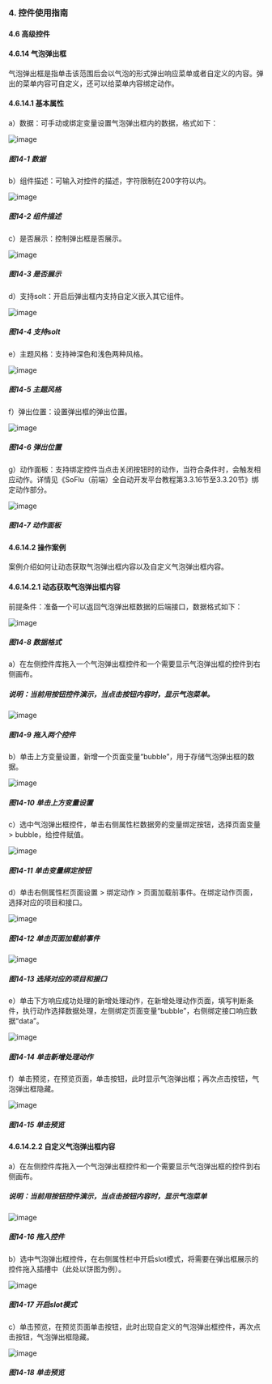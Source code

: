 ### 4. 控件使用指南

#### 4.6 高级控件

#### 4.6.14 气泡弹出框

气泡弹出框是指单击该范围后会以气泡的形式弹出响应菜单或者自定义的内容。弹出的菜单内容可自定义，还可以给菜单内容绑定动作。

#### 4.6.14.1 基本属性

a）数据：可手动或绑定变量设置气泡弹出框内的数据，格式如下：

![image](https://user-images.githubusercontent.com/79617492/227165781-b89593f5-aa1a-462d-87ba-eaaf475f0691.png)

##### 图14-1 数据

b）组件描述：可输入对控件的描述，字符限制在200字符以内。

![image](https://user-images.githubusercontent.com/79617492/227165803-c98a23a9-aec2-4a52-af59-9f1c177876e1.png)

##### 图14-2 组件描述

c）是否展示：控制弹出框是否展示。

![image](https://user-images.githubusercontent.com/79617492/227165825-a747e557-9aea-4b22-a090-f00bebdaf2e2.png)

##### 图14-3 是否展示

d）支持solt：开启后弹出框内支持自定义嵌入其它组件。

![image](https://user-images.githubusercontent.com/79617492/227165958-669136a5-9946-4d08-8d2b-dd0bdf00644c.png)

##### 图14-4 支持solt

e）主题风格：支持神深色和浅色两种风格。

![image](https://user-images.githubusercontent.com/79617492/227166002-16f1f7c6-4436-40f7-824c-1ee92586395c.png)

##### 图14-5 主题风格

f）弹出位置：设置弹出框的弹出位置。

![image](https://user-images.githubusercontent.com/79617492/227166020-f624fc7c-59cc-43d8-9dcb-e42c19ed3b02.png)

##### 图14-6 弹出位置

g）动作面板：支持绑定控件当点击关闭按钮时的动作，当符合条件时，会触发相应动作。详情见《SoFlu（前端）全自动开发平台教程第3.3.16节至3.3.20节》绑定动作部分。

![image](https://user-images.githubusercontent.com/79617492/227166054-c142d7ee-f72d-4823-b066-2e8aa519e412.png)

##### 图14-7 动作面板

#### 4.6.14.2 操作案例

案例介绍如何让动态获取气泡弹出框内容以及自定义气泡弹出框内容。

#### 4.6.14.2.1 动态获取气泡弹出框内容

前提条件：准备一个可以返回气泡弹出框数据的后端接口，数据格式如下：

![image](https://user-images.githubusercontent.com/79617492/227166251-20006463-f83b-4d56-819f-3b02aeaa869d.png)

##### 图14-8 数据格式

a）在左侧控件库拖入一个气泡弹出框控件和一个需要显示气泡弹出框的控件到右侧画布。

##### 说明：当前用按钮控件演示，当点击按钮内容时，显示气泡菜单。

![image](https://user-images.githubusercontent.com/79617492/227166918-4e792743-1d91-4c85-9841-74e2895bb9b1.png)

##### 图14-9 拖入两个控件

b）单击上方变量设置，新增一个页面变量“bubble”，用于存储气泡弹出框的数据。

![image](https://user-images.githubusercontent.com/79617492/227166938-ec340d38-1dbb-4cb0-9df1-0fcb2df2f7ee.png)

##### 图14-10 单击上方变量设置

c）选中气泡弹出框控件，单击右侧属性栏数据旁的变量绑定按钮，选择页面变量 > bubble，给控件赋值。

![image](https://user-images.githubusercontent.com/79617492/227166966-661f738e-da22-4187-9bb3-f9ca9f85d8d1.png)

##### 图14-11 单击变量绑定按钮

d）单击右侧属性栏页面设置 > 绑定动作 > 页面加载前事件。在绑定动作页面，选择对应的项目和接口。

![image](https://user-images.githubusercontent.com/79617492/227167002-cbb6c204-50f4-4139-8f47-f8ced56639fa.png)

##### 图14-12 单击页面加载前事件

![image](https://user-images.githubusercontent.com/79617492/227167093-e5181cbf-99f4-47cd-a77c-ac9d90ecd307.png)

##### 图14-13 选择对应的项目和接口

e）单击下方响应成功处理的新增处理动作，在新增处理动作页面，填写判断条件，执行动作选择数据处理，左侧绑定页面变量“bubble”，右侧绑定接口响应数据“data”。

![image](https://user-images.githubusercontent.com/79617492/227167125-aee86e1c-7475-4804-9a53-91a9cd33a784.png)

##### 图14-14 单击新增处理动作

f）单击预览，在预览页面，单击按钮，此时显示气泡弹出框；再次点击按钮，气泡弹出框隐藏。

![image](https://user-images.githubusercontent.com/79617492/227167158-18aa0920-d2c1-4297-b898-b820c407022a.png)

##### 图14-15 单击预览

#### 4.6.14.2.2 自定义气泡弹出框内容

a）在左侧控件库拖入一个气泡弹出框控件和一个需要显示气泡弹出框的控件到右侧画布。

##### 说明：当前用按钮控件演示，当点击按钮内容时，显示气泡菜单

![image](https://user-images.githubusercontent.com/79617492/227167241-09b91f77-0e97-4921-a984-20ab2193178f.png)

##### 图14-16 拖入控件

b）选中气泡弹出框控件，在右侧属性栏中开启slot模式，将需要在弹出框展示的控件拖入插槽中（此处以饼图为例）。

![image](https://user-images.githubusercontent.com/79617492/227167271-400013af-46ae-44ef-b78a-d27f822704b6.png)

##### 图14-17 开启slot模式

c）单击预览，在预览页面单击按钮，此时出现自定义的气泡弹出框控件，再次点击按钮，气泡弹出框隐藏。

![image](https://user-images.githubusercontent.com/79617492/227167307-2caddcc8-378e-4e9a-a95c-339ac4be2b68.png)

##### 图14-18 单击预览
